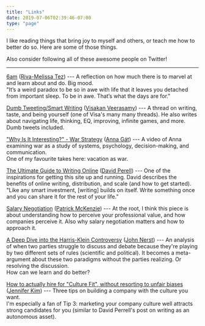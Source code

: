 ```yaml
---
title: "Links"
date: 2019-07-06T02:39:46-07:00
type: "page"
---
```


I like reading things that bring joy to myself and others, or teach me how to better do so.  Here are some of those things.  

Also consider following all of these awesome people on Twitter!

---

[6am](http://idealistmag.com/sleep/6am/)
([Riva-Melissa Tez](https://twitter.com/rivatez))
--- A reflection on how much there is to marvel at and learn about and do.  Big mood.  
"It’s a weird paradox to be so in awe with life that it leaves you detached from important sleep. To be in awe. That’s what the days are for."

[Dumb Tweeting/Smart Writing](https://twitter.com/visakanv/status/1088347054974201858)
([Visakan Veerasamy](https://twitter.com/visakanv))
--- A thread on writing, taste, and being yourself (one of Visa's many many threads).  He also writes about navigating life, thinking, EQ, improving, infinite games, and more. Dumb tweets included.

["Why Is It Interesting?" - War Strategy](https://twitter.com/TheAnnaGat/status/1137403902561857536)
([Anna Gát](https://twitter.com/TheAnnaGat))
--- A video of Anna examining war as a study of systems, psychology, decision-making, and communication.  
One of my favourite takes here: vacation as war.

[The Ultimate Guide to Writing Online](https://www.perell.com/blog/the-ultimate-guide-to-writing-online)
([David Perell](https://twitter.com/david_perell))
--- One of the inspirations for getting this site up and running.  David describes the benefits of online writing, distribution, and scale (and how to get started).  
"Like any smart investment, [writing] builds on itself. Write something once and you can share it for the rest of your life."

[Salary Negotiation](https://www.kalzumeus.com/2012/01/23/salary-negotiation/)
([Patrick McKenzie](https://twitter.com/patio11))
--- At the root, I think this piece is about understanding how to perceive your professional value, and how companies perceive it.  Also why salary negotiation matters and how to approach it.

[A Deep Dive into the Harris-Klein Controversy](https://everythingstudies.com/2018/04/26/a-deep-dive-into-the-harris-klein-controversy/)
([John Nerst](https://twitter.com/everytstudies))
--- An analysis of when two parties struggle to discuss and debate because they're playing by two different sets of rules (scientific and political).
It becomes a meta-argument about these two paradigms without the parties realizing.  Or resolving the discussion.  
How can we learn and do better?

[How to actually hire for "Culture Fit", without resorting to unfair biases](https://www.linkedin.com/pulse/3-tips-hire-culture-fit-jennifer-kim/?published=t)
([Jennifer Kim](https://twitter.com/jenistyping))
--- Three tips on building a company with the culture you want.  
I'm especially a fan of Tip 3: marketing your company culture well attracts strong candidates for you (similar to David Perrell's post on writing as an autonomous asset).
